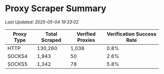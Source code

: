 # Proxy Scraper Summary

_Last Updated: 2025-05-04 19:33:02_

| Proxy Type | Total Scraped | Verified Proxies | Verification Success Rate |
|------------|--------------|------------------|--------------------------|
| HTTP | 130,260 | 1,038 | 0.8% |
| SOCKS4 | 1,943 | 50 | 2.6% |
| SOCKS5 | 1,342 | 78 | 5.8% |
